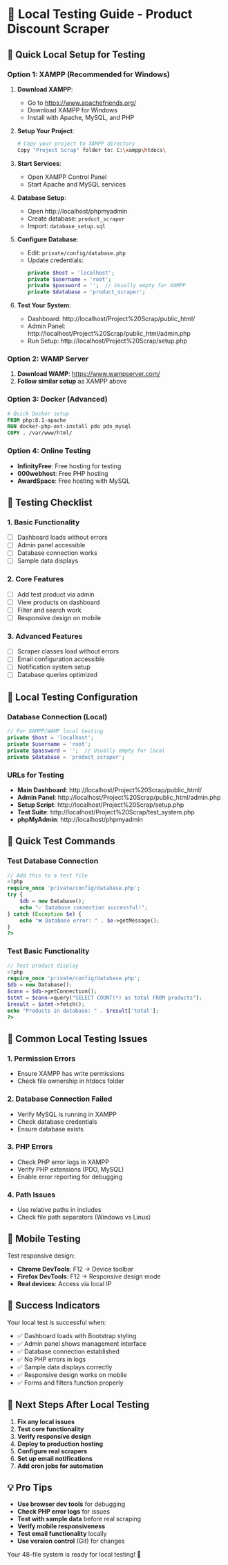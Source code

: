 # 🧪 Local Testing Guide - Product Discount Scraper

## 🚀 **Quick Local Setup for Testing**

### **Option 1: XAMPP (Recommended for Windows)**

1. **Download XAMPP**: 
   - Go to https://www.apachefriends.org/
   - Download XAMPP for Windows
   - Install with Apache, MySQL, and PHP

2. **Setup Your Project**:
   ```bash
   # Copy your project to XAMPP directory
   Copy "Project Scrap" folder to: C:\xampp\htdocs\
   ```

3. **Start Services**:
   - Open XAMPP Control Panel
   - Start Apache and MySQL services

4. **Database Setup**:
   - Open http://localhost/phpmyadmin
   - Create database: `product_scraper`
   - Import: `database_setup.sql`

5. **Configure Database**:
   - Edit: `private/config/database.php`
   - Update credentials:
     ```php
     private $host = 'localhost';
     private $username = 'root';
     private $password = '';  // Usually empty for XAMPP
     private $database = 'product_scraper';
     ```

6. **Test Your System**:
   - Dashboard: http://localhost/Project%20Scrap/public_html/
   - Admin Panel: http://localhost/Project%20Scrap/public_html/admin.php
   - Run Setup: http://localhost/Project%20Scrap/setup.php

### **Option 2: WAMP Server**

1. **Download WAMP**: https://www.wampserver.com/
2. **Follow similar setup** as XAMPP above

### **Option 3: Docker (Advanced)**

```dockerfile
# Quick Docker setup
FROM php:8.1-apache
RUN docker-php-ext-install pdo pdo_mysql
COPY . /var/www/html/
```

### **Option 4: Online Testing**

- **InfinityFree**: Free hosting for testing
- **000webhost**: Free PHP hosting
- **AwardSpace**: Free hosting with MySQL

## 🧪 **Testing Checklist**

### **1. Basic Functionality**
- [ ] Dashboard loads without errors
- [ ] Admin panel accessible
- [ ] Database connection works
- [ ] Sample data displays

### **2. Core Features**
- [ ] Add test product via admin
- [ ] View products on dashboard
- [ ] Filter and search work
- [ ] Responsive design on mobile

### **3. Advanced Features**
- [ ] Scraper classes load without errors
- [ ] Email configuration accessible
- [ ] Notification system setup
- [ ] Database queries optimized

## 🔧 **Local Testing Configuration**

### **Database Connection (Local)**
```php
// For XAMPP/WAMP local testing
private $host = 'localhost';
private $username = 'root';
private $password = '';  // Usually empty for local
private $database = 'product_scraper';
```

### **URLs for Testing**
- **Main Dashboard**: http://localhost/Project%20Scrap/public_html/
- **Admin Panel**: http://localhost/Project%20Scrap/public_html/admin.php  
- **Setup Script**: http://localhost/Project%20Scrap/setup.php
- **Test Suite**: http://localhost/Project%20Scrap/test_system.php
- **phpMyAdmin**: http://localhost/phpmyadmin

## 🎯 **Quick Test Commands**

### **Test Database Connection**
```php
// Add this to a test file
<?php
require_once 'private/config/database.php';
try {
    $db = new Database();
    echo "✅ Database connection successful!";
} catch (Exception $e) {
    echo "❌ Database error: " . $e->getMessage();
}
?>
```

### **Test Basic Functionality**
```php
// Test product display
<?php
require_once 'private/config/database.php';
$db = new Database();
$conn = $db->getConnection();
$stmt = $conn->query("SELECT COUNT(*) as total FROM products");
$result = $stmt->fetch();
echo "Products in database: " . $result['total'];
?>
```

## 🚨 **Common Local Testing Issues**

### **1. Permission Errors**
- Ensure XAMPP has write permissions
- Check file ownership in htdocs folder

### **2. Database Connection Failed**
- Verify MySQL is running in XAMPP
- Check database credentials
- Ensure database exists

### **3. PHP Errors**
- Check PHP error logs in XAMPP
- Verify PHP extensions (PDO, MySQL)
- Enable error reporting for debugging

### **4. Path Issues**
- Use relative paths in includes
- Check file path separators (Windows vs Linux)

## 📱 **Mobile Testing**

Test responsive design:
- **Chrome DevTools**: F12 → Device toolbar
- **Firefox DevTools**: F12 → Responsive design mode
- **Real devices**: Access via local IP

## 🎉 **Success Indicators**

Your local test is successful when:
- ✅ Dashboard loads with Bootstrap styling
- ✅ Admin panel shows management interface
- ✅ Database connection established
- ✅ No PHP errors in logs
- ✅ Sample data displays correctly
- ✅ Responsive design works on mobile
- ✅ Forms and filters function properly

## 🚀 **Next Steps After Local Testing**

1. **Fix any local issues**
2. **Test core functionality**
3. **Verify responsive design**
4. **Deploy to production hosting**
5. **Configure real scrapers**
6. **Set up email notifications**
7. **Add cron jobs for automation**

## 💡 **Pro Tips**

- **Use browser dev tools** for debugging
- **Check PHP error logs** for issues
- **Test with sample data** before real scraping
- **Verify mobile responsiveness**
- **Test email functionality** locally
- **Use version control** (Git) for changes

Your 48-file system is ready for local testing! 🎯
